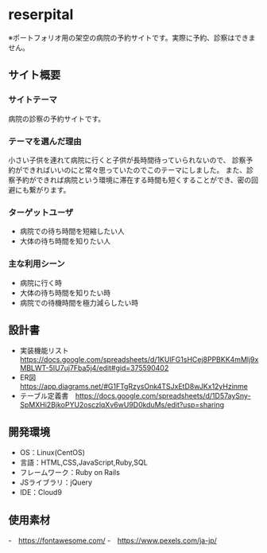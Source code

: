# reserpital 
※ポートフォリオ用の架空の病院の予約サイトです。実際に予約、診察はできません。



## サイト概要
### サイトテーマ
病院の診察の予約サイトです。

### テーマを選んだ理由
小さい子供を連れて病院に行くと子供が長時間待っていられないので、
診察予約ができればいいのにと常々思っていたのでこのテーマにしました。
また、診察予約ができれば病院という環境に滞在する時間も短くすることができ、密の回避にも繋がります。　

### ターゲットユーザ
- 病院での待ち時間を短縮したい人
- 大体の待ち時間を知りたい人

### 主な利用シーン
- 病院に行く時
- 大体の待ち時間を知りたい時
- 病院での待機時間を極力減らしたい時

## 設計書
- 実装機能リスト　https://docs.google.com/spreadsheets/d/1KUlFG1sHCej8PPBKK4mMlj9xMBLWT-5IU7uj7Fba5j4/edit#gid=375590402
- ER図　https://app.diagrams.net/#G1FTgRzysOnk4TSJxEtD8wJKx12yHzinme
- テーブル定義書　https://docs.google.com/spreadsheets/d/1D57aySny-SpMXHi2BjkoPYU2osczlqXv6wU9D0kduMs/edit?usp=sharing

## 開発環境
- OS：Linux(CentOS)
- 言語：HTML,CSS,JavaScript,Ruby,SQL
- フレームワーク：Ruby on Rails
- JSライブラリ：jQuery
- IDE：Cloud9

## 使用素材
-　https://fontawesome.com/
-　https://www.pexels.com/ja-jp/
